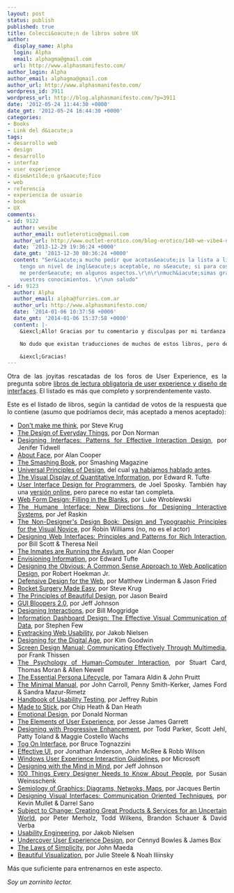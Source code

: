 ```yaml
---
layout: post
status: publish
published: true
title: Colecci&oacute;n de libros sobre UX
author:
  display_name: Alpha
  login: Alpha
  email: alphagma@gmail.com
  url: http://www.alphasmanifesto.com/
author_login: Alpha
author_email: alphagma@gmail.com
author_url: http://www.alphasmanifesto.com/
wordpress_id: 3911
wordpress_url: http://blog.alphasmanifesto.com/?p=3911
date: '2012-05-24 11:44:30 +0000'
date_gmt: '2012-05-24 16:44:30 +0000'
categories:
- Books
- Link del d&iacute;a
tags:
- desarrollo web
- design
- desarrollo
- interfaz
- user experience
- dise&ntilde;o gr&aacute;fico
- web
- referencia
- experiencia de usuario
- book
- UX
comments:
- id: 9122
  author: wevibe
  author_email: outleterotico@gmail.com
  author_url: http://www.outlet-erotico.com/blog-erotico/140-we-vibe4-nuevo-vibrador-parejas.html
  date: '2013-12-29 19:36:24 +0000'
  date_gmt: '2013-12-30 00:36:24 +0000'
  content: "Ser&iacute;a mucho pedir que acotas&eacute;is la lista a libros en castellano?\r\nAunque
    tengo un nivel de ingl&eacute;s aceptable, no s&eacute; si para cosas tan t&eacute;cnicas
    me perder&eacute; en algunos aspectos.\r\n\r\nmuch&iacute;simas gracias por compartir
    vuestros conocimientos. \r\nun saludo"
- id: 9123
  author: Alpha
  author_email: alpha@furries.com.ar
  author_url: http://www.alphasmanifesto.com/
  date: '2014-01-06 10:37:58 +0000'
  date_gmt: '2014-01-06 15:37:58 +0000'
  content: |-
    &iexcl;Allo! Gracias por tu comentario y disculpas por mi tardanza (he estado de vacaciones).

    No dudo que existan traducciones de muchos de estos libros, pero desafortunadamente no he sabido de ellos. Supongo que una b&uacute;squeda r&aacute;pida en su t&iacute;tulo solucionar&iacute;a el misterio. En el futuro, lo tendr&eacute; en cuenta para la audiencia hispanoparlante y separar&eacute; aquellas recomendaciones que puedan leerse en espa&ntilde;ol.

    &iexcl;Gracias!
---
```

<p style="text-align: justify;">Otra de las joyitas rescatadas de los foros de User Experience, es la pregunta sobre <a href="http://ux.stackexchange.com/questions/74/must-read-user-interface-book">libros de lectura obligatoria de user experience y dise&ntilde;o de interfaces</a>. El listado es m&aacute;s que completo y sorprendentemente vasto.</p>
<p style="text-align: justify;">Este es el listado de libros, seg&uacute;n la cantidad de votos de la respuesta que lo contiene (asumo que podr&iacute;amos decir, m&aacute;s aceptado a menos aceptado):</p>
<ul style="text-align: justify;">
<li><a href="http://www.amazon.com/dp/0789723107/">Don't make me think</a>, por Steve Krug</li>
<li><a href="http://www.jnd.org/books.html#DOET">The Design of Everyday Things</a>, por Don Norman</li>
<li><a href="http://www.amazon.com/dp/0596008031/">Designing Interfaces: Patterns for Effective Interaction Design</a>, por Jenifer Tidwell</li>
<li><a href="http://www.amazon.com/dp/0470084111/">About Face</a>, por Alan Cooper</li>
<li><a href="https://shop.smashingmagazine.com/smashing-book-intl.html">The Smashing Book</a>, por Smashing Magazine</li>
<li><a href="http://stuffcreators.com/upod/">Universal Principles of Design</a>, del cual <a href="https://blog.alphasmanifesto.com/2012/02/03/principios-universales-del-diseno/">ya hab&iacute;amos hablado antes</a>.</li>
<li><a href="http://www.amazon.com/dp/096139210X/">The Visual Display of Quantitative Information</a>, por Edward R. Tufte</li>
<li><a href="http://www.amazon.com/dp/1893115941/">User Interface Design for Programmers</a>, de Joel Sposky. Tambi&eacute;n hay una <a href="http://www.joelonsoftware.com/uibook/chapters/fog0000000057.html">versi&oacute;n online</a>, pero parece no estar tan completa.</li>
<li><a href="http://www.amazon.com/dp/1933820241/">Web Form Design: Filling in the Blanks</a>, por Luke Wroblewski</li>
<li><a href="http://www.amazon.com/dp/0201379376/">The Humane Interface: New Directions for Designing Interactive Systems</a>, por Jef Raskin</li>
<li><a href="http://www.amazon.com/dp/1566091594/">The Non-Designer's Design Book: Design and Typographic Principles for the Visual Novice</a>, por Robin Williams (no, no es el actor)</li>
<li><a href="http://www.amazon.com/gp/product/0596516258">Designing Web Interfaces: Principles and Patterns for Rich Interaction</a>, por Bill Scott &amp; Theresa Neil</li>
<li><a href="http://www.amazon.com/The-Inmates-Are-Running-Asylum/dp/0672316498">The Inmates are Running the Asylum</a>, por Alan Cooper</li>
<li><a href="http://www.amazon.com/Envisioning-Information-Edward-R-Tufte/dp/0961392118">Envisioning Information</a>, por Edward Tufte</li>
<li><a href="http://www.amazon.com/Designing-Obvious-Common-Approach-Application/dp/032145345X">Designing the Obvious: A Common Sense Approach to Web Application Design</a>, por Robert Hoekman Jr.</li>
<li><a href="http://www.amazon.com/Defensive-Design-Web-improve-messages/dp/073571410X">Defensive Design for the Web</a>, por Matthew Linderman &amp; Jason Fried</li>
<li><a href="http://www.amazon.com/dp/0321657292/">Rocket Surgery Made Easy</a>, por Steve Krug</li>
<li><a href="http://www.sitepoint.com/books/design2/">The Principles of Beautiful Design</a>, por Jason Beaird</li>
<li><a href="http://www.amazon.com/dp/0123706432/">GUI Bloopers 2.0</a>, por Jeff Johnson</li>
<li><a href="http://www.amazon.com/dp/0262134748/">Designing Interactions</a>, por Bill Moggridge</li>
<li><a href="http://www.amazon.com/dp/0596100167/">Information Dashboard Design: The Effective Visual Communication of Data</a>, por Stephen Few</li>
<li><a href="http://www.amazon.com/dp/0321498364/">Eyetracking Web Usability</a>, por Jakob Nielsen</li>
<li><a href="http://www.amazon.com/dp/0470229101/">Designing for the Digital Age</a>, por Kim Goodwin</li>
<li><a href="http://www.amazon.com/dp/3540439234/">Screen Design Manual: Communicating Effectively Through Multimedia</a>, por Frank Thissen</li>
<li><a href="http://www.amazon.com/Psychology-Human-Computer-Interaction-Stuart-Card/dp/0898598591">The Psychology of Human-Computer Interaction</a>, por Stuart Card, Thomas Moran &amp; Allen Newell</li>
<li><a href="http://www.amazon.com/The-Essential-Persona-Lifecycle-Building/dp/0123814189">The Essential Persona Lifecycle</a>, por Tamara Aldin &amp; John Pruitt</li>
<li><a href="http://dl.acm.org/citation.cfm?id=1455726">The Minimal Manual</a>, por John Carroll, Penny Smith-Kerker, James Ford &amp; Sandra Mazur-Rimetz</li>
<li><a href="http://www.amazon.com/Handbook-Usability-Testing-Effective-Communications/dp/0471594032">Handbook of Usability Testing</a>, por Jeffrey Rubin</li>
<li><a href="http://www.amazon.com/Made-Stick-Ideas-Survive-Others/dp/1400064287">Made to Stick</a>, por Chip Heath &amp; Dan Heath</li>
<li><a href="http://www.amazon.com/Emotional-Design-Love-Everyday-Things/dp/0465051359">Emotional Design</a>, por Donald Norman</li>
<li><a href="http://www.amazon.com/o/ASIN/0735712026/">The Elements of User Experience</a>, por Jesse James Garrett</li>
<li><a href="http://www.amazon.com/gp/product/B003CUDPA2">Designing with Progressive Enhancement</a>, por Todd Parker, Scott Jehl, Patty Toland &amp; Maggie Costello Wachs</li>
<li><a href="http://www.amazon.com/dp/0201608421/">Tog On Interface</a>, por Bruce Tognazzini</li>
<li><a href="http://shop.oreilly.com/product/9780596154790.do">Effective UI</a>, por Jonathan Anderson, John McRee &amp; Robb Wilson</li>
<li><a href="http://www.microsoft.com/en-us/download/details.aspx?id=2695">Windows User Experience Interaction Guidelines</a>, por Microsoft</li>
<li><a href="http://www.amazon.com/dp/012375030X/">Designing with the Mind in Mind</a>, por Jeff Johnson</li>
<li><a href="http://www.amazon.com/dp/0321767535/">100 Things Every Designer Needs to Know About People</a>, por Susan Weinsschenk</li>
<li><a href="http://www.amazon.com/dp/1589482611/">Semiology of Graphics: Diagrams, Netwoks, Maps</a>, por Jacques Bertin</li>
<li><a href="http://www.amazon.com/Designing-Visual-Interfaces-Communication-Techniques/dp/0133033899">Designing Visual Interfaces: Communication Oriented Techniques</a>, por Kevin Mullet &amp; Darrel Sano</li>
<li><a href="http://shop.oreilly.com/product/9780596516833.do">Subject to Change: Creating Great Products &amp; Services for an Uncertain World</a>, por Peter Merholz, Todd Wilkens, Brandon Schauer &amp; David Verba</li>
<li><a href="http://www.amazon.com/exec/obidos/ASIN/0125184069/">Usability Engineering</a>, por Jakob Nielsen</li>
<li><a href="http://undercoverux.com/">Undercover User Experience Design</a>, por Cennyd Bowles &amp; James Box</li>
<li><a href="http://www.amazon.com/dp/0262134721/">The Laws of Simplicity</a>, por John Maeda</li>
<li><a href="http://shop.oreilly.com/product/0636920000617.do">Beautiful Visualization</a>, por Julie Steele &amp; Noah Iliinsky</li>
</ul>
<p style="text-align: justify;">M&aacute;s que suficiente para entrenarnos en este aspecto.</p>
<p style="text-align: justify;"><em>Soy un zorrinito lector.</em></p>
